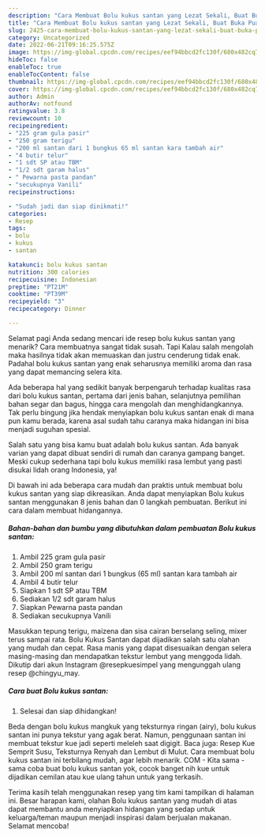 ```yaml
---
description: "Cara Membuat Bolu kukus santan yang Lezat Sekali, Buat Buka Puasa Bisa Manjain Lidah"
title: "Cara Membuat Bolu kukus santan yang Lezat Sekali, Buat Buka Puasa Bisa Manjain Lidah"
slug: 2425-cara-membuat-bolu-kukus-santan-yang-lezat-sekali-buat-buka-puasa-bisa-manjain-lidah
category: Uncategorized
date: 2022-06-21T09:16:25.575Z
image: https://img-global.cpcdn.com/recipes/eef94bbcd2fc130f/680x482cq70/bolu-kukus-santan-foto-resep-utama.jpg
hideToc: false
enableToc: true
enableTocContent: false
thumbnail: https://img-global.cpcdn.com/recipes/eef94bbcd2fc130f/680x482cq70/bolu-kukus-santan-foto-resep-utama.jpg
cover: https://img-global.cpcdn.com/recipes/eef94bbcd2fc130f/680x482cq70/bolu-kukus-santan-foto-resep-utama.jpg
author: Admin
authorAv: notfound
ratingvalue: 3.8
reviewcount: 10
recipeingredient:
- "225 gram gula pasir"
- "250 gram terigu"
- "200 ml santan dari 1 bungkus 65 ml santan kara tambah air"
- "4 butir telur"
- "1 sdt SP atau TBM"
- "1/2 sdt garam halus"
- " Pewarna pasta pandan"
- "secukupnya Vanili"
recipeinstructions:

- "Sudah jadi dan siap dinikmati!"
categories:
- Resep
tags:
- bolu
- kukus
- santan

katakunci: bolu kukus santan 
nutrition: 300 calories
recipecuisine: Indonesian
preptime: "PT21M"
cooktime: "PT39M"
recipeyield: "3"
recipecategory: Dinner

---
```



Selamat pagi Anda sedang mencari ide resep bolu kukus santan yang menarik? Cara membuatnya sangat tidak susah. Tapi Kalau salah mengolah maka hasilnya tidak akan memuaskan dan justru cenderung tidak enak. Padahal bolu kukus santan yang enak seharusnya memiliki aroma dan rasa yang dapat memancing selera kita.


Ada beberapa hal yang sedikit banyak berpengaruh terhadap kualitas rasa dari bolu kukus santan, pertama dari jenis bahan, selanjutnya pemilihan bahan segar dan bagus, hingga cara mengolah dan menghidangkannya. Tak perlu bingung jika hendak menyiapkan bolu kukus santan enak di mana pun kamu berada, karena asal sudah tahu caranya maka hidangan ini bisa menjadi suguhan spesial.

Salah satu yang bisa kamu buat adalah bolu kukus santan. Ada banyak varian yang dapat dibuat sendiri di rumah dan caranya gampang banget. Meski cukup sederhana tapi bolu kukus memiliki rasa lembut yang pasti disukai lidah orang Indonesia, ya!


Di bawah ini ada beberapa cara mudah dan praktis untuk membuat bolu kukus santan yang siap dikreasikan. Anda dapat menyiapkan Bolu kukus santan menggunakan 8 jenis bahan dan 0 langkah pembuatan. Berikut ini cara dalam membuat hidangannya.

<!--inarticleads1-->

##### Bahan-bahan dan bumbu yang dibutuhkan dalam pembuatan Bolu kukus santan:

1. Ambil 225 gram gula pasir
1. Ambil 250 gram terigu
1. Ambil 200 ml santan dari 1 bungkus (65 ml) santan kara tambah air
1. Ambil 4 butir telur
1. Siapkan 1 sdt SP atau TBM
1. Sediakan 1/2 sdt garam halus
1. Siapkan  Pewarna pasta pandan
1. Sediakan secukupnya Vanili


Masukkan tepung terigu, maizena dan sisa cairan berselang seling, mixer terus sampai rata. Bolu Kukus Santan dapat dijadikan salah satu olahan yang mudah dan cepat. Rasa manis yang dapat disesuaikan dengan selera masing-masing dan mendapatkan tekstur lembut yang menggoda lidah. Dikutip dari akun Instagram @resepkuesimpel yang mengunggah ulang resep @chingyu_may. 

<!--inarticleads2-->

##### Cara buat Bolu kukus santan:


1. Selesai dan siap dihidangkan!

Beda dengan bolu kukus mangkuk yang teksturnya ringan (airy), bolu kukus santan ini punya tekstur yang agak berat. Namun, penggunaan santan ini membuat tekstur kue jadi seperti meleleh saat digigit. Baca juga: Resep Kue Semprit Susu, Teksturnya Renyah dan Lembut di Mulut. Cara membuat bolu kukus santan ini terbilang mudah, agar lebih menarik. COM - Kita sama - sama coba buat bolu kukus santan yok, cocok banget nih kue untuk dijadikan cemilan atau kue ulang tahun untuk yang terkasih. 

Terima kasih telah menggunakan resep yang tim kami tampilkan di halaman ini. Besar harapan kami, olahan Bolu kukus santan yang mudah di atas dapat membantu anda menyiapkan hidangan yang sedap untuk keluarga/teman maupun menjadi inspirasi dalam berjualan makanan. Selamat mencoba!
